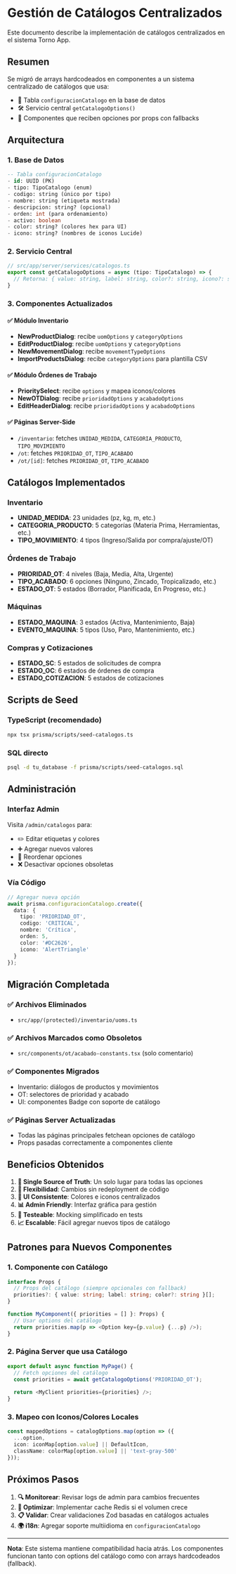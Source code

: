 # Gestión de Catálogos Centralizados

Este documento describe la implementación de catálogos centralizados en el sistema Torno App.

## Resumen

Se migró de arrays hardcodeados en componentes a un sistema centralizado de catálogos que usa:
- 📄 Tabla `configuracionCatalogo` en la base de datos
- 🛠️ Servicio central `getCatalogoOptions()` 
- 🎨 Componentes que reciben opciones por props con fallbacks

## Arquitectura

### 1. Base de Datos
```sql
-- Tabla configuracionCatalogo
- id: UUID (PK)
- tipo: TipoCatalogo (enum)
- codigo: string (único por tipo)  
- nombre: string (etiqueta mostrada)
- descripcion: string? (opcional)
- orden: int (para ordenamiento)
- activo: boolean
- color: string? (colores hex para UI)
- icono: string? (nombres de iconos Lucide)
```

### 2. Servicio Central
```typescript
// src/app/server/services/catalogos.ts
export const getCatalogoOptions = async (tipo: TipoCatalogo) => {
  // Retorna: { value: string, label: string, color?: string, icono?: string }[]
}
```

### 3. Componentes Actualizados

#### ✅ Módulo Inventario
- **NewProductDialog**: recibe `uomOptions` y `categoryOptions`
- **EditProductDialog**: recibe `uomOptions` y `categoryOptions` 
- **NewMovementDialog**: recibe `movementTypeOptions`
- **ImportProductsDialog**: recibe `categoryOptions` para plantilla CSV

#### ✅ Módulo Órdenes de Trabajo
- **PrioritySelect**: recibe `options` y mapea iconos/colores
- **NewOTDialog**: recibe `prioridadOptions` y `acabadoOptions`
- **EditHeaderDialog**: recibe `prioridadOptions` y `acabadoOptions`

#### ✅ Páginas Server-Side
- `/inventario`: fetches `UNIDAD_MEDIDA`, `CATEGORIA_PRODUCTO`, `TIPO_MOVIMIENTO`
- `/ot`: fetches `PRIORIDAD_OT`, `TIPO_ACABADO`  
- `/ot/[id]`: fetches `PRIORIDAD_OT`, `TIPO_ACABADO`

## Catálogos Implementados

### Inventario
- **UNIDAD_MEDIDA**: 23 unidades (pz, kg, m, etc.)
- **CATEGORIA_PRODUCTO**: 5 categorías (Materia Prima, Herramientas, etc.)
- **TIPO_MOVIMIENTO**: 4 tipos (Ingreso/Salida por compra/ajuste/OT)

### Órdenes de Trabajo  
- **PRIORIDAD_OT**: 4 niveles (Baja, Media, Alta, Urgente)
- **TIPO_ACABADO**: 6 opciones (Ninguno, Zincado, Tropicalizado, etc.)
- **ESTADO_OT**: 5 estados (Borrador, Planificada, En Progreso, etc.)

### Máquinas
- **ESTADO_MAQUINA**: 3 estados (Activa, Mantenimiento, Baja)
- **EVENTO_MAQUINA**: 5 tipos (Uso, Paro, Mantenimiento, etc.)

### Compras y Cotizaciones
- **ESTADO_SC**: 5 estados de solicitudes de compra
- **ESTADO_OC**: 6 estados de órdenes de compra  
- **ESTADO_COTIZACION**: 5 estados de cotizaciones

## Scripts de Seed

### TypeScript (recomendado)
```bash
npx tsx prisma/scripts/seed-catalogos.ts
```

### SQL directo
```bash
psql -d tu_database -f prisma/scripts/seed-catalogos.sql
```

## Administración

### Interfaz Admin
Visita `/admin/catalogos` para:
- ✏️ Editar etiquetas y colores
- ➕ Agregar nuevos valores
- 🔄 Reordenar opciones  
- ❌ Desactivar opciones obsoletas

### Vía Código
```typescript
// Agregar nueva opción
await prisma.configuracionCatalogo.create({
  data: {
    tipo: 'PRIORIDAD_OT',
    codigo: 'CRITICAL',
    nombre: 'Crítica',
    orden: 5,
    color: '#DC2626',
    icono: 'AlertTriangle'
  }
});
```

## Migración Completada

### ✅ Archivos Eliminados
- `src/app/(protected)/inventario/uoms.ts`

### ✅ Archivos Marcados como Obsoletos  
- `src/components/ot/acabado-constants.tsx` (solo comentario)

### ✅ Componentes Migrados
- Inventario: diálogos de productos y movimientos
- OT: selectores de prioridad y acabado
- UI: componentes Badge con soporte de catálogo

### ✅ Páginas Server Actualizadas
- Todas las páginas principales fetchean opciones de catálogo
- Props pasadas correctamente a componentes cliente

## Beneficios Obtenidos

1. **🎯 Single Source of Truth**: Un solo lugar para todas las opciones
2. **🔄 Flexibilidad**: Cambios sin redeployment de código
3. **🎨 UI Consistente**: Colores e iconos centralizados  
4. **📊 Admin Friendly**: Interfaz gráfica para gestión
5. **🧪 Testeable**: Mocking simplificado en tests
6. **📈 Escalable**: Fácil agregar nuevos tipos de catálogo

## Patrones para Nuevos Componentes

### 1. Componente con Catálogo
```typescript
interface Props {
  // Props del catálogo (siempre opcionales con fallback)
  priorities?: { value: string; label: string; color?: string }[];
}

function MyComponent({ priorities = [] }: Props) {
  // Usar options del catálogo
  return priorities.map(p => <Option key={p.value} {...p} />);
}
```

### 2. Página Server que usa Catálogo
```typescript
export default async function MyPage() {
  // Fetch opciones del catálogo
  const priorities = await getCatalogoOptions('PRIORIDAD_OT');
  
  return <MyClient priorities={priorities} />;
}
```

### 3. Mapeo con Iconos/Colores Locales
```typescript
const mappedOptions = catalogOptions.map(option => ({
  ...option,
  icon: iconMap[option.value] || DefaultIcon,
  className: colorMap[option.value] || 'text-gray-500'
}));
```

## Próximos Pasos

1. **🔍 Monitorear**: Revisar logs de admin para cambios frecuentes
2. **🚀 Optimizar**: Implementar cache Redis si el volumen crece
3. **📋 Validar**: Crear validaciones Zod basadas en catálogos actuales
4. **🌍 i18n**: Agregar soporte multiidioma en `configuracionCatalogo`

---

**Nota**: Este sistema mantiene compatibilidad hacia atrás. Los componentes funcionan tanto con options del catálogo como con arrays hardcodeados (fallback).